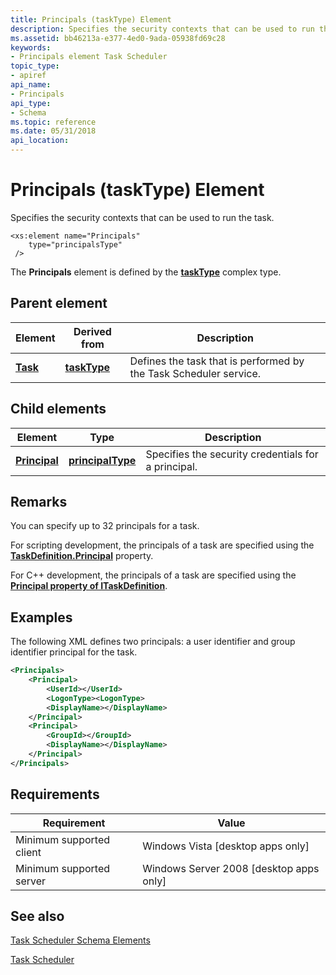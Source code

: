 ```yaml
---
title: Principals (taskType) Element
description: Specifies the security contexts that can be used to run the task.
ms.assetid: bb46213a-e377-4ed0-9ada-05938fd69c28
keywords:
- Principals element Task Scheduler
topic_type:
- apiref
api_name:
- Principals
api_type:
- Schema
ms.topic: reference
ms.date: 05/31/2018
api_location: 
---
```


# Principals (taskType) Element

Specifies the security contexts that can be used to run the task.

``` syntax
<xs:element name="Principals"
    type="principalsType"
 />
```

The **Principals** element is defined by the [**taskType**](taskschedulerschema-tasktype-complextype.md) complex type.

## Parent element



| Element                                          | Derived from                                                 | Description                                                                  |
|--------------------------------------------------|--------------------------------------------------------------|------------------------------------------------------------------------------|
| [**Task**](taskschedulerschema-task-element.md) | [**taskType**](taskschedulerschema-tasktype-complextype.md) | Defines the task that is performed by the Task Scheduler service.<br/> |



## Child elements



| Element                                                                  | Type                                                                   | Description                                                    |
|--------------------------------------------------------------------------|------------------------------------------------------------------------|----------------------------------------------------------------|
| [**Principal**](taskschedulerschema-principal-principaltype-element.md) | [**principalType**](taskschedulerschema-principaltype-complextype.md) | Specifies the security credentials for a principal.<br/> |



## Remarks

You can specify up to 32 principals for a task.

For scripting development, the principals of a task are specified using the [**TaskDefinition.Principal**](taskdefinition-principal.md) property.

For C++ development, the principals of a task are specified using the [**Principal property of ITaskDefinition**](/windows/desktop/api/taskschd/nf-taskschd-itaskdefinition-get_principal).

## Examples

The following XML defines two principals: a user identifier and group identifier principal for the task.


```XML
<Principals>
    <Principal>
        <UserId></UserId>
        <LogonType><LogonType>
        <DisplayName></DisplayName>
    </Principal>
    <Principal>
        <GroupId></GroupId>
        <DisplayName></DisplayName>
    </Principal>
</Principals>
```



## Requirements



| Requirement | Value |
|-------------------------------------|------------------------------------------------------|
| Minimum supported client<br/> | Windows Vista \[desktop apps only\]<br/>       |
| Minimum supported server<br/> | Windows Server 2008 \[desktop apps only\]<br/> |



## See also

<dl> <dt>

[Task Scheduler Schema Elements](task-scheduler-schema-elements.md)
</dt> <dt>

[Task Scheduler](task-scheduler-start-page.md)
</dt> </dl>

 

 





